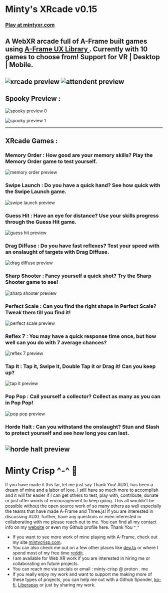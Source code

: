 # Minty's XRcade v0.15
### [Play at mintyxr.com](https://mintyxr.com)
## A WebXR arcade full of A-Frame built games using [A-Frame UX Library ](https://github.com/Minty-Crisp/AUXL). Currently with 10 games to choose from! Support for VR | Desktop | Mobile.
![xrcade preview](https://github.com/Minty-Crisp/XRcade/blob/main/assets/img/previews/mintyxr-cade-revamp0.jpg)
![attendent preview](https://github.com/Minty-Crisp/XRcade/blob/main/assets/img/previews/mintyxr-cade-revamp1.jpg)
---
## Spooky Preview :

![spooky preview 0](https://github.com/Minty-Crisp/XRcade/blob/main/assets/img/previews/mintyxr-cade-spooky0.jpg)

![spooky preview 1](https://github.com/Minty-Crisp/XRcade/blob/main/assets/img/previews/mintyxr-cade-spooky1.jpg)


---
## XRcade Games :

### Memory Order : How good are your memory skills? Play the Memory Order game to test yourself.
![memory order preview](https://github.com/Minty-Crisp/XRcade/blob/main/assets/img/previews/game1.jpg)

### Swipe Launch : Do you have a quick hand? See how quick with the Swipe Launch game.
![swipe launch preview](https://github.com/Minty-Crisp/XRcade/blob/main/assets/img/previews/game2.jpg)

### Guess Hit : Have an eye for distance? Use your skills progress through the Guess Hit game.
![guess hit preview](https://github.com/Minty-Crisp/XRcade/blob/main/assets/img/previews/game3.jpg)

### Drag Diffuse : Do you have fast reflexes? Test your speed with an onslaught of targets with Drag Diffuse.
![drag diffuse preview](https://github.com/Minty-Crisp/XRcade/blob/main/assets/img/previews/game4.jpg)

### Sharp Shooter : Fancy yourself a quick shot? Try the Sharp Shooter game to see!
![sharp shooter preview](https://github.com/Minty-Crisp/XRcade/blob/main/assets/img/previews/game5.jpg)

### Perfect Scale : Can you find the right shape in Perfect Scale? Tweak them till you find it!
![perfect scale preview](https://github.com/Minty-Crisp/XRcade/blob/main/assets/img/previews/game6.jpg)

### Reflex 7 : You may have a quick response time once, but how well can you do with 7 average chances?
![reflex 7 preview](https://github.com/Minty-Crisp/XRcade/blob/main/assets/img/previews/game7.jpg)

### Tap It : Tap it, Swipe it, Double Tap it or Drag it! Can you keep up?
![tap it preview](https://github.com/Minty-Crisp/XRcade/blob/main/assets/img/previews/game8.jpg)

### Pop Pop : Call yourself a collector? Collect as many as you can in Pop Pop!
![pop pop preview](https://github.com/Minty-Crisp/XRcade/blob/main/assets/img/previews/game9.jpg)

### Horde Halt : Can you withstand the onslaught? Stun and Slash to protect yourself and see how long you can last.
![horde halt preview](https://github.com/Minty-Crisp/XRcade/blob/main/assets/img/previews/game10.jpg)
---
# Minty Crisp ^-^ :watermelon: 

If you have made it this far, let me just say Thank You! AUXL has been a dream of mine and a labor of love. I still have so much more to accomplish and it will far easier if I can get others to test, play with, contribute, donate or just offer words of encouragement to keep going. This all wouldn't be possible without the open source work of so many others as well especially the teams that have made A-Frame and Three.js! If you are interested in discussing AUXL further, have any questions or even interested in collaborating with me please reach out to me. You can find all my contact info on my [website](https://mintycrisp.com) or even my Github profile here. Thank You ^_^

- If you want to see more work of mine playing with A-Frame, check out my site [mintycrisp.com](https://mintycrisp.com).
- You can also check me out on a few other places like [dev.to](https://dev.to/mintycrisp) or where I spend most of my free time [reddit](https://www.reddit.com/user/Minty-Crisp/).
- I am available for Web XR work if you are interested in hiring me or collaborating on future projects.
- You can reach me via socials or email : minty-crisp @ proton . me
- If you really enjoy my work and want to support me making more of these types of projects, you can help me out with a Github Sponder, [ko-fi](https://ko-fi.com/mintycrisp), [Liberapay](https://liberapay.com/mintycrisp/) or just by sharing my work.
